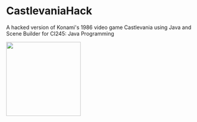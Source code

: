 # CastlevaniaHack
A hacked version of Konami's 1986 video game Castlevania using Java and Scene Builder for CI245: Java Programming

<img src="https://github.com/codercarly/CastlevaniaHack/blob/master/castlevaniahackdemo.mov" width="200">
